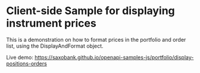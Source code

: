 # Client-side Sample for displaying instrument prices

This is a demonstration on how to format prices in the portfolio and order list, using the DisplayAndFormat object.

Live demo: https://saxobank.github.io/openapi-samples-js/portfolio/display-positions-orders
